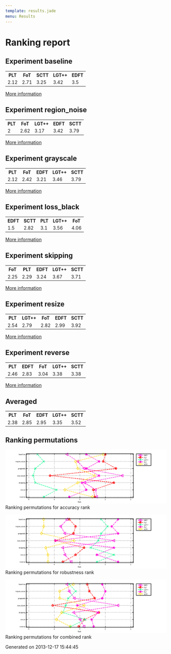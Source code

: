 ```yaml
---
template: results.jade
menu: Results
---
```

<div class='results'>
<h1 class="caption">Ranking report</h1>
<h2>Experiment baseline</h2>
<div class="table"><table>
<tr><th>PLT</th><th>FoT</th><th>SCTT</th><th>LGT++</th><th>EDFT</th></tr>
<tr><td>2.12</td><td>2.71</td><td>3.25</td><td>3.42</td><td>3.5</td></tr>
</table>
</div><a href="extra_ranking-baseline.html" class="more">More information</a>
<h2>Experiment region_noise</h2>
<div class="table"><table>
<tr><th>PLT</th><th>FoT</th><th>LGT++</th><th>EDFT</th><th>SCTT</th></tr>
<tr><td>2</td><td>2.62</td><td>3.17</td><td>3.42</td><td>3.79</td></tr>
</table>
</div><a href="extra_ranking-region_noise.html" class="more">More information</a>
<h2>Experiment grayscale</h2>
<div class="table"><table>
<tr><th>PLT</th><th>FoT</th><th>EDFT</th><th>LGT++</th><th>SCTT</th></tr>
<tr><td>2.12</td><td>2.42</td><td>3.21</td><td>3.46</td><td>3.79</td></tr>
</table>
</div><a href="extra_ranking-grayscale.html" class="more">More information</a>
<h2>Experiment loss_black</h2>
<div class="table"><table>
<tr><th>EDFT</th><th>SCTT</th><th>PLT</th><th>LGT++</th><th>FoT</th></tr>
<tr><td>1.5</td><td>2.82</td><td>3.1</td><td>3.56</td><td>4.06</td></tr>
</table>
</div><a href="extra_ranking-loss_black.html" class="more">More information</a>
<h2>Experiment skipping</h2>
<div class="table"><table>
<tr><th>FoT</th><th>PLT</th><th>EDFT</th><th>LGT++</th><th>SCTT</th></tr>
<tr><td>2.25</td><td>2.29</td><td>3.24</td><td>3.67</td><td>3.71</td></tr>
</table>
</div><a href="extra_ranking-skipping.html" class="more">More information</a>
<h2>Experiment resize</h2>
<div class="table"><table>
<tr><th>PLT</th><th>LGT++</th><th>FoT</th><th>EDFT</th><th>SCTT</th></tr>
<tr><td>2.54</td><td>2.79</td><td>2.82</td><td>2.99</td><td>3.92</td></tr>
</table>
</div><a href="extra_ranking-resize.html" class="more">More information</a>
<h2>Experiment reverse</h2>
<div class="table"><table>
<tr><th>PLT</th><th>EDFT</th><th>FoT</th><th>LGT++</th><th>SCTT</th></tr>
<tr><td>2.46</td><td>2.83</td><td>3.04</td><td>3.38</td><td>3.38</td></tr>
</table>
</div><a href="extra_ranking-reverse.html" class="more">More information</a>
<h2>Averaged</h2>
<div class="table"><table>
<tr><th>PLT</th><th>FoT</th><th>EDFT</th><th>LGT++</th><th>SCTT</th></tr>
<tr><td>2.38</td><td>2.85</td><td>2.95</td><td>3.35</td><td>3.52</td></tr>
</table>
</div><h2>Ranking permutations</h2>
<p class="plot"><img src="images/extra_permutation_accuracy.png" alt="Ranking permutations for accuracy rank" /><span class="caption">Ranking permutations for accuracy rank</span></p>
<p class="plot"><img src="images/extra_permutation_robustness.png" alt="Ranking permutations for robustness rank" /><span class="caption">Ranking permutations for robustness rank</span></p>
<p class="plot"><img src="images/extra_permutation_combined.png" alt="Ranking permutations for combined rank" /><span class="caption">Ranking permutations for combined rank</span></p>
<p class="timestamp">Generated on 2013-12-17 15:44:45</p>
</div>
